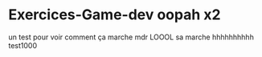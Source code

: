 ﻿# Exercices-Game-dev oopah x2
un test pour voir comment ça marche mdr LOOOL
sa marche
hhhhhhhhhh test1000